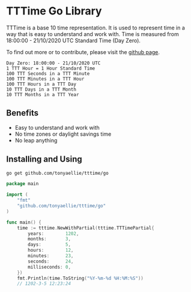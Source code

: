 # TTTime Go Library

TTTime is a base 10 time representation. It is used to represent time in a way that is easy to understand and work with. Time is measured from 18:00:00 - 21/10/2020 UTC Standard Time (Day Zero).

To find out more or to contribute, please visit the [github page](https://github.com/tonyaellie/tttime).

```
Day Zero: 18:00:00 - 21/10/2020 UTC
1 TTT Hour = 1 Hour Standard Time
100 TTT Seconds in a TTT Minute
100 TTT Minutes in a TTT Hour
100 TTT Hours in a TTT Day
10 TTT Days in a TTT Month
10 TTT Months in a TTT Year
```

## Benefits

- Easy to understand and work with
- No time zones or daylight savings time
- No leap anything

## Installing and Using

```bash
go get github.com/tonyaellie/tttime/go
```

```go
package main

import (
	"fmt"
	"github.com/tonyaellie/tttime/go"
)

func main() {
	time := tttime.NewWithPartial(tttime.TTTimePartial{
		years:        1202,
		months:       3,
		days:         5,
		hours:        12,
		minutes:      23,
		seconds:      24,
		milliseconds: 0,
	})
	fmt.Println(time.ToString("%Y-%m-%d %H:%M:%S"))
	// 1202-3-5 12:23:24
```
